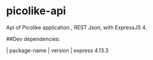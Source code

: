 # picolike-api
Api of Picolike application , REST Json, with ExpressJS 4.

##Dev dependencies:

| package-name | version |
 express 4.13.3